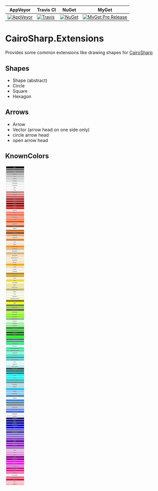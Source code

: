 | AppVeyor |  Travis CI | NuGet | MyGet |  
| -- | -- | -- | -- |  
| [![AppVeyor](https://img.shields.io/appveyor/ci/GntherFoidl/cairosharp-extensions.svg?style=flat-square)](https://ci.appveyor.com/project/GntherFoidl/cairosharp-extensions) | [![Travis](https://img.shields.io/travis/gfoidl/CairoSharp.Extensions.svg?style=flat-square)](https://travis-ci.org/gfoidl/CairoSharp.Extensions) | [![NuGet](https://img.shields.io/nuget/v/CairoSharp.Extensions.svg?style=flat-square)](https://www.nuget.org/packages/CairoSharp.Extensions/) | [![MyGet Pre Release](https://img.shields.io/myget/gfoidl/vpre/CairoSharp.Extensions.svg?style=flat-square)](https://www.myget.org/feed/gfoidl/package/nuget/CairoSharp.Extensions) |   

# CairoSharp.Extensions

Provides some common extensions like drawing shapes for [CairoSharp](https://github.com/gfoidl/CairoSharp)

## Shapes

* Shape (abstract)
* Circle
* Square
* Hexagon

## Arrows

* Arrow
* Vector (arrow head on one side only)
* circle arrow head
* open arrow head

## KnownColors

![](known_colors.svg)